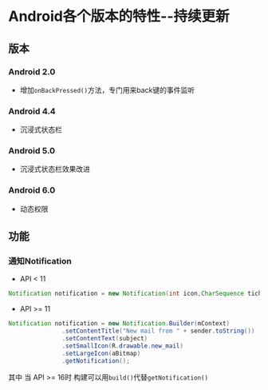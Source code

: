 # Android各个版本的特性--持续更新
## 版本

### Android 2.0

- 增加`onBackPressed()`方法，专门用来back键的事件监听

### Android 4.4

- 沉浸式状态栏

### Android 5.0

- 沉浸式状态栏效果改进

### Android 6.0

- 动态权限

## 功能

### 通知Notification

- API < 11

```java
Notification notification = new Notification(int icon,CharSequence tichkerText,long when);  
```

- API >= 11

```java
Notification notification = new Notification.Builder(mContext)
               .setContentTitle("New mail from " + sender.toString())
               .setContentText(subject)
               .setSmallIcon(R.drawable.new_mail)
               .setLargeIcon(aBitmap)
               .getNotification();
```

其中 当 API >= 16时 构建可以用`build()`代替`getNotification()`
